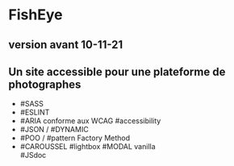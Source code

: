 ﻿<h1>FishEye</h1> <h2>version avant 10-11-21</h2>
<h2>Un site accessible pour une plateforme de photographes</h2>
<ul>
<li>
#SASS
</li>
<li>
#ESLINT
</li>
<li>
#ARIA conforme aux WCAG #accessibility
<li>
#JSON / #DYNAMIC
</li>
<li>
#POO / #pattern Factory Method
</li>
<li>
#CAROUSSEL #lightbox #MODAL vanilla
</li>
#JSdoc
</ul>

